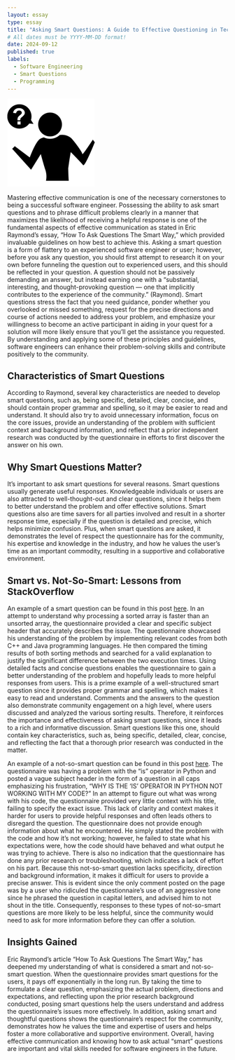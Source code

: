 ```yaml
---
layout: essay
type: essay
title: "Asking Smart Questions: A Guide to Effective Questioning in Tech"
# All dates must be YYYY-MM-DD format!
date: 2024-09-12
published: true
labels:
  - Software Engineering
  - Smart Questions
  - Programming
---
```


<img width="200px" class="rounded float-start pe-4" src="../img/difficulty/smart-question.jpg">

Mastering effective communication is one of the necessary cornerstones to being a successful software engineer. Possessing the ability to ask smart questions and to phrase difficult problems clearly in a manner that maximizes the likelihood of receiving a helpful response is one of the fundamental aspects of effective communication as stated in Eric Raymond’s essay, “How To Ask Questions The Smart Way,” which provided invaluable guidelines on how best to achieve this. Asking a smart question is a form of flattery to an experienced software engineer or user; however, before you ask any question, you should first attempt to research it on your own before funneling the question out to experienced users, and this should be reflected in your question. A question should not be passively demanding an answer, but instead earning one with a “substantial, interesting, and thought-provoking question — one that implicitly contributes to the experience of the community.” (Raymond). Smart questions stress the fact that you need guidance, ponder whether you overlooked or missed something, request for the precise directions and course of actions needed to address your problem, and emphasize your willingness to become an active participant in aiding in your quest for a solution will more likely ensure that you’ll get the assistance you requested. By understanding and applying some of these principles and guidelines, software engineers can enhance their problem-solving skills and contribute positively to the community.



## Characteristics of Smart Questions 

According to Raymond, several key characteristics are needed to develop smart questions, such as, being specific, detailed, clear, concise, and should contain proper grammar and spelling, so it may be easier to read and understand. It should also try to avoid unnecessary information, focus on the core issues, provide an understanding of the problem with sufficient context and background information, and reflect that a prior independent research was conducted by the questionnaire in efforts to first discover the answer on his own.

## Why Smart Questions Matter? 

It’s important to ask smart questions for several reasons. Smart questions usually generate useful responses. Knowledgeable individuals or users are also attracted to well-thought-out and clear questions, since it helps them to better understand the problem and offer effective solutions.  Smart questions also are time savers for all parties involved and result in a shorter response time, especially if the question is detailed and precise, which helps minimize confusion.  Plus, when smart questions are asked, it demonstrates the level of respect the questionnaire has for the community, his expertise and knowledge in the industry, and how he values the user’s time as an important commodity, resulting in a supportive and collaborative environment. 
 


## Smart vs. Not-So-Smart: Lessons from StackOverflow

An example of a smart question can be found in this post  <a href="https://stackoverflow.com/questions/11227809/why-is-processing-a-sorted-array-faster-than-processing-an-unsorted-array">here</a>.  In an attempt to understand why processing a sorted array is faster than an unsorted array, the questionnaire provided a clear and specific subject header that accurately describes the issue. The questionnaire showcased his understanding of the problem by implementing relevant codes from both C++ and Java programming languages. He then compared the timing results of both sorting methods and searched for a valid explanation to justify the significant difference between the two execution times. Using detailed facts and concise questions enables the questionnaire to gain a better understanding of the problem and hopefully leads to more helpful responses from users. This is a prime example of a well-structured smart question since it provides proper grammar and spelling, which makes it easy to read and understand. Comments and the answers to the question also demonstrate community engagement on a high level, where users discussed and analyzed the various sorting results. Therefore, it reinforces the importance and effectiveness of asking smart questions, since it leads to a rich and informative discussion. Smart questions like this one, should contain key characteristics, such as, being specific, detailed, clear, concise, and reflecting the fact that a thorough prior research was conducted in the matter.    

An example of a not-so-smart question can be found in this post <a href="https://stackoverflow.com/questions/78912902/why-is-the-is-operator-in-python-not-working-with-my-code">here</a>. The questionnaire was having a problem with the “is” operator in Python and posted a vague subject header in the form of a question in all caps emphasizing his frustration, “WHY IS THE ‘IS’ OPERATOR IN PYTHON NOT WORKING WITH MY CODE?” In an attempt to figure out what was wrong with his code, the questionnaire provided very little context with his title, failing to specify the exact issue. This lack of clarity and context makes it harder for users to provide helpful responses and often leads others to disregard the question. The questionnaire does not provide enough information about what he encountered. He simply stated the problem with the code and how it’s not working; however, he failed to state what his expectations were, how the code should have behaved and what output he was trying to achieve. There is also no indication that the questionnaire has done any prior research or troubleshooting, which indicates a lack of effort on his part. Because this not-so-smart question lacks specificity, direction and background information, it makes it difficult for users to provide a precise answer. This is evident since the only comment posted on the page was by a user who ridiculed the questionnaire’s use of an aggressive tone since he phrased the question in capital letters, and advised him to not shout in the title.  Consequently, responses to these types of not-so-smart questions are more likely to be less helpful, since the community would need to ask for more information before they can offer a solution.

## Insights Gained
Eric Raymond’s article “How To Ask Questions The Smart Way,” has deepened my understanding of what is considered a smart and not-so-smart question. When the questionnaire provides smart questions for the users, it pays off exponentially in the long run. By taking the time to formulate a clear question, emphasizing the actual problem, directions and expectations, and reflecting upon the prior research background conducted, posing smart questions help the users understand and address the questionnaire’s issues more effectively. In addition, asking smart and thoughtful questions shows the questionnaire’s respect for the community, demonstrates how he values the time and expertise of users and helps foster a more collaborative and supportive environment. Overall, having effective communication and knowing how to ask actual  “smart” questions are important and vital skills needed for software engineers in the future.



